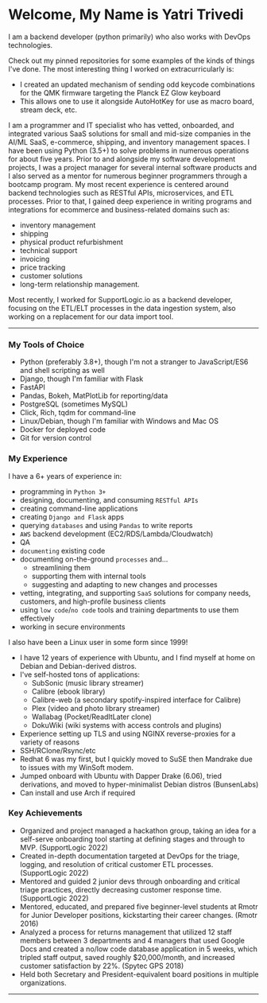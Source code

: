 # Welcome, My Name is Yatri Trivedi

I am a backend developer (python primarily) who also works with DevOps technologies.

Check out my pinned repositories for some examples of the kinds of things I've done. The most interesting thing I worked on extracurricularly is:
* I created an updated mechanism of sending odd keycode combinations for the QMK firmware targeting the Planck EZ Glow keyboard
* This allows one to use it alongside AutoHotKey for use as macro board, stream deck, etc.

I am a programmer and IT specialist who has vetted, onboarded, and integrated various SaaS solutions for small and mid-size companies in the AI/ML SaaS, e-commerce, shipping, and inventory management spaces. I have been using Python (3.5+) to solve problems in numerous operations for about five years. Prior to and alongside my software development projects, I was a project manager for several internal software products and I also served as a mentor for numerous beginner programmers through a bootcamp program. My most recent experience is centered around backend technologies such as RESTful APIs, microservices, and ETL processes. Prior to that, I gained deep experience in writing programs and integrations for ecommerce and business-related domains such as:
* inventory management
* shipping
* physical product refurbishment
* technical support
* invoicing
* price tracking
* customer solutions
* long-term relationship management.

Most recently, I worked for SupportLogic.io as a backend developer, focusing on the ETL/ELT processes in the data ingestion system, also working on a replacement for our data import tool.

---

### My Tools of Choice

* Python (preferably 3.8+), though I'm not a stranger to JavaScript/ES6 and shell scripting as well
* Django, though I'm familiar with Flask
* FastAPI
* Pandas, Bokeh, MatPlotLib for reporting/data
* PostgreSQL (sometimes MySQL)
* Click, Rich, tqdm for command-line
* Linux/Debian, though I'm familiar with Windows and Mac OS
* Docker for deployed code
* Git for version control

### My Experience

I have a 6+ years of experience in:
* programming in `Python 3+`
* designing, documenting, and consuming `RESTful APIs`
* creating command-line applications
* creating `Django and Flask` apps
* querying `databases` and using `Pandas` to write reports
* `AWS` backend development (EC2/RDS/Lambda/Cloudwatch)
* QA
* `documenting` existing code
* documenting on-the-ground `processes` and...
  * streamlining them
  * supporting them with internal tools
  * suggesting and adapting to new changes and processes
* vetting, integrating, and supporting `SaaS` solutions for company needs, customers, and high-profile business clients
* using `low code`/`no code` tools and training departments to use them effectively
* working in secure environments

I also have been a Linux user in some form since 1999!
* I have 12 years of experience with Ubuntu, and I find myself at home on Debian and Debian-derived distros.
* I've self-hosted tons of applications:
  * SubSonic (music library streamer)
  * Calibre (ebook library)
  * Calibre-web (a secondary spotify-inspired interface for Calibre)
  * Plex (video and photo library streamer)
  * Wallabag (Pocket/ReadItLater clone)
  * DokuWiki (wiki systems with access controls and plugins)
* Experience setting up TLS and using NGINX reverse-proxies for a variety of reasons
* SSH/RClone/Rsync/etc
* Redhat 6 was my first, but I quickly moved to SuSE then Mandrake due to issues with my WinSoft modem.
* Jumped onboard with Ubuntu with Dapper Drake (6.06), tried derivations, and moved to hyper-minimalist Debian distros (BunsenLabs)
* Can install and use Arch if required

### Key Achievements

* Organized and project managed a hackathon group, taking an idea for a self-serve onboarding tool starting at defining stages and through to MVP. (SupportLogic 2022)
* Created in-depth documentation targeted at DevOps for the triage, logging, and resolution of critical customer ETL processes. (SupportLogic 2022)
* Mentored and guided 2 junior devs through onboarding and critical triage practices, directly decreasing customer response time. (SupportLogic 2022)
* Mentored, educated, and prepared five beginner-level students at Rmotr for Junior Developer positions, kickstarting their career changes. (Rmotr 2016)
* Analyzed a process for returns management that utilized 12 staff members between 3 departments and 4 managers that used Google Docs and created a no/low code database application in 5 weeks, which tripled staff output, saved roughly $20,000/month, and increased customer satisfaction by 22%. (Spytec GPS 2018)
* Held both Secretary and President-equivalent board positions in multiple organizations.

---




<!--
**jivanyatra/jivanyatra** is a ✨ _special_ ✨ repository because its `README.md` (this file) appears on your GitHub profile.

Here are some ideas to get you started:

- 🔭 I’m currently working on ...
- 🌱 I’m currently learning ...
- 👯 I’m looking to collaborate on ...
- 🤔 I’m looking for help with ...
- 💬 Ask me about ...
- 📫 How to reach me: ...
- 😄 Pronouns: ...
- ⚡ Fun fact: ...
-->
